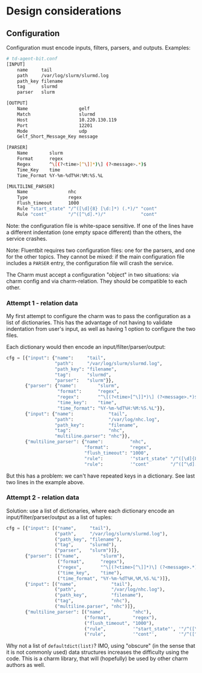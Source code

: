 # Design considerations

## Configuration

Configuration must encode inputs, filters, parsers, and outputs. Examples:

```bash
# td-agent-bit.conf
[INPUT]
    name     tail
    path     /var/log/slurm/slurmd.log
    path_key filename
    tag      slurmd
    parser   slurm

[OUTPUT]
    Name                   gelf
    Match                  slurmd
    Host                   10.220.130.119
    Port                   12201
    Mode                   udp
    Gelf_Short_Message_Key message

[PARSER]
    Name        slurm
    Format      regex
    Regex       ^\[(?<time>[^\]]*)\] (?<message>.*)$
    Time_Key    time
    Time_Format %Y-%m-%dT%H:%M:%S.%L

[MULTILINE_PARSER]
    Name               nhc
    Type               regex
    Flush_timeout      1000
    Rule "start_state" "/^([\d]{8} [\d:]*) (.*)/" "cont"
    Rule "cont"        "/^([^\d].*)/"             "cont"
```

Note: the configuration file is white-space sensitive. If one of the lines have
a different indentation (one empty space different) than the others, the
service crashes.

Note: Fluentbit requires two configuration files: one for the parsers, and one
for the other topics. They cannot be mixed: if the main configuration file
includes a `PARSER` entry, the configuration file will crash the service.

The Charm must accept a configuration "object" in two situations: via charm
config and via charm-relation. They should be compatible to each other.

### Attempt 1 - relation data

My first attempt to configure the charm was to pass the configuration as a list
of dictionaries. This has the advantage of not having to validate indentation
from user's input, as well as having 1 option to configure the two files.

Each dictionary would then encode an input/filter/parser/output:

```python
cfg = [{"input": {"name":     "tail",
                  "path":     "/var/log/slurm/slurmd.log",
                  "path_key": "filename",
                  "tag":      "slurmd",
                  "parser":   "slurm"}},
       {"parser": {"name":        "slurm",
                   "format":      "regex",
                   "regex":       "^\[(?<time>[^\]]*)\] (?<message>.*)$",
                   "time_key":    "time",
                   "time_format": "%Y-%m-%dT%H:%M:%S.%L"}},
       {"input": {"name":             "tail",
                  "path":             "/var/log/nhc.log",
                  "path_key":         "filename",
                  "tag":              "nhc",
                  "multiline.parser": "nhc"}},
       {"multiline_parser": {"name":          "nhc",
                             "format":        "regex",
                             "flush_timeout": "1000",
                             "rule":          '"start_state" "/^([\d]{8} [\d:]*) (.*)/" "cont"',
                             "rule":          '"cont"        "/^([^\d].*)/"             "cont"'}}]
```

But this has a problem: we can't have repeated keys in a dictionary. See last
two lines in the example above.

### Attempt 2 - relation data

Solution: use a list of dictionaries, where each dictionary encode an
input/filter/parser/output as a list of tuples:

```python
cfg = [{"input": [("name",     "tail"),
                  ("path",     "/var/log/slurm/slurmd.log"),
                  ("path_key", "filename"),
                  ("tag",      "slurmd"),
                  ("parser",   "slurm")]},
       {"parser": [("name",        "slurm"),
                   ("format",      "regex"),
                   ("regex",       "^\[(?<time>[^\]]*)\] (?<message>.*)$"),
                   ("time_key",    "time"),
                   ("time_format", "%Y-%m-%dT%H,%M,%S.%L")]},
       {"input": [("name",             "tail"),
                  ("path",             "/var/log/nhc.log"),
                  ("path_key",         "filename"),
                  ("tag",              "nhc"),
                  ("multiline.parser", "nhc")]},
       {"multiline_parser": [("name",          "nhc"),
                             ("format",        "regex"),
                             ("flush_timeout", "1000"),
                             ("rule",          '"start_state"', '"/^([\d]{8} [\d:]*) (.*)/"', '"cont"'),
                             ("rule",          '"cont"',        '"/^([^\d].*)/"',             '"cont"')]}]
```

Why not a list of `defaultdict(list)`? IMO, using "obscure" (in the sense that
it is not commonly used) data structures increases the difficulty using the
code. This is a charm library, that will (hopefully) be used by other charm
authors as well.
